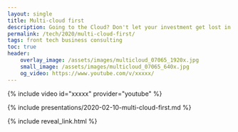 ```yaml
---
layout: single
title: Multi-cloud first
description: Going to the Cloud? Don't let your investment get lost in just one
permalink: /tech/2020/multi-cloud-first/
tags: front tech business consulting
toc: true
header:
    overlay_image: /assets/images/multicloud_07065_1920x.jpg
    small_image: /assets/images/multicloud_07065_640x.jpg
    og_video: https://www.youtube.com/v/xxxxx/
---
```


{% include video id="xxxxx" provider="youtube" %}

{% include presentations/2020-02-10-multi-cloud-first.md %}

{% include reveal_link.html %}
